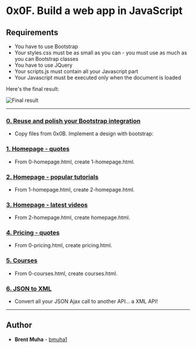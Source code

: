 # 0x0F. Build a web app in JavaScript

## Requirements
* You have to use Bootstrap
* Your styles.css must be as small as you can - you must use as much as you can Bootstrap classes
* You have to use JQuery
* Your scripts.js must contain all your Javascript part
* Your Javascript must be executed only when the document is loaded

Here's the final result:

![Final result](https://github.com/bmuha1/holberton-smiling-school-javascript/blob/main/images/holberton-smiling-school-javascript.jpg)

---

### [0. Reuse and polish your Bootstrap integration](./0-homepage.html)
* Copy files from 0x0B. Implement a design with bootstrap:


### [1. Homepage - quotes](./1-homepage.html)
* From 0-homepage.html, create 1-homepage.html.


### [2. Homepage - popular tutorials](./2-homepage.html)
* From 1-homepage.html, create 2-homepage.html.


### [3. Homepage - latest videos](./homepage.html)
* From 2-homepage.html, create homepage.html.


### [4. Pricing - quotes](./pricing.html)
* From 0-pricing.html, create pricing.html.


### [5. Courses](./courses.html)
* From 0-courses.html, create courses.html.


### [6. JSON to XML](./xml-scripts.js)
* Convert all your JSON Ajax call to another API… a XML API!

---

## Author
* **Brent Muha** - [bmuha1](github.com/bmuha1)

